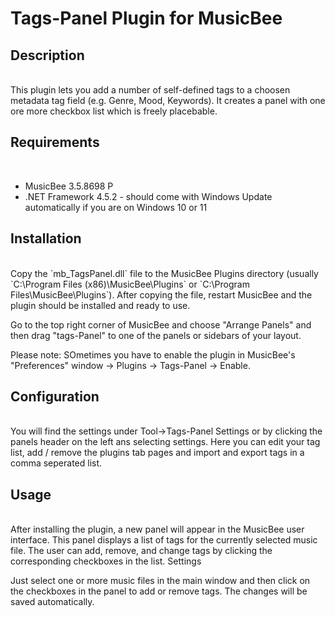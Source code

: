 # Tags-Panel Plugin for MusicBee

## Description 
<br>
This plugin lets you add a number of self-defined tags to a choosen metadata tag field (e.g. Genre, Mood, Keywords). It creates a panel with one ore more checkbox list which is freely placebable.

## Requirements
<br>

+ MusicBee 3.5.8698 P
+ .NET Framework 4.5.2 - should come with Windows Update automatically if you are on Windows 10 or 11

## Installation
<br>
Copy the `mb_TagsPanel.dll` file to the MusicBee Plugins directory (usually `C:\Program Files (x86)\MusicBee\Plugins` or `C:\Program Files\MusicBee\Plugins`).
After copying the file, restart MusicBee and the plugin should be installed and ready to use. 

Go to the top right corner of MusicBee and choose "Arrange Panels" and then drag "tags-Panel" to one of the panels or sidebars of your layout.

Please note: SOmetimes you have to enable the plugin in MusicBee's "Preferences" window -> Plugins -> Tags-Panel -> Enable.

## Configuration
<br>
You will find the settings under Tool->Tags-Panel Settings or by clicking the panels header on the left ans selecting settings. 
Here you can edit your tag list, add / remove the plugins tab pages and import and export tags in a comma seperated list.

## Usage
<br>
After installing the plugin, a new panel will appear in the MusicBee user interface. This panel displays a list of tags for the currently selected music file. The user can add, remove, and change tags by clicking the corresponding checkboxes in the list.
Settings

Just select one or more music files in the main window and then click on the checkboxes in the panel to add or remove tags. The changes will be saved automatically.



